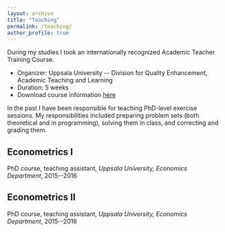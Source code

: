 ```yaml
---
layout: archive
title: "Teaching"
permalink: /teaching/
author_profile: true
---
```


<!-- 
NOTE: include in _teaching folder files that want to parse through.
They are included with similar layout as those specified here below, 
BUT have link on their title that leads to separate page (that can contain additional info; at this stage not necessary).

{% include base_path %}

{% for post in site.teaching reversed %}
  {% include archive-single.html %}
{% endfor %} 
-->

During my studies I took an internationally recognized Academic Teacher Training Course.
+ Organizer: Uppsala University -- Division for Quality Enhancement, Academic Teaching and Learning
+ Duration: 5 weeks
+ Download course information [here](https://mp.uu.se/documents/432512/1088563/Course+information+Academic+Teacher+Training+Course-+ny+vt18.pdf/cb9bec63-bc17-b1a4-c17d-cc0ab9b26ca1)

In the past I have been responsible for teaching PhD-level exercise sessions.
My responsibilities included preparing problem sets (both theoretical and in programming), solving them in class, and correcting and grading them.


## Econometrics I

PhD course, teaching assistant, _Uppsala University, Economics Department_, 2015--2016



## Econometrics II

PhD course, teaching assistant, _Uppsala University, Economics Department_, 2015--2016
